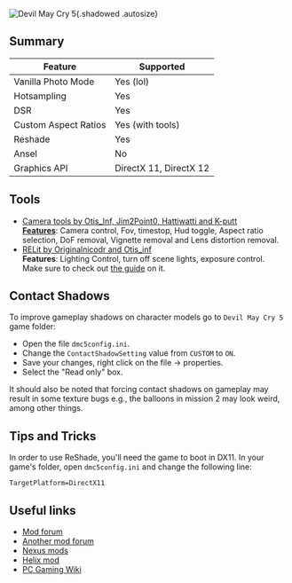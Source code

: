 ![Devil May Cry 5](Images\dmc5_header.png "Shot by Langgi"){.shadowed .autosize}

## Summary

Feature | Supported
--|--
Vanilla Photo Mode | Yes (lol)
Hotsampling | Yes
DSR | Yes
Custom Aspect Ratios | Yes (with tools)
Reshade | Yes
Ansel | No
Graphics API | DirectX 11, DirectX 12

 
## Tools

* [Camera tools by Otis_Inf, Jim2Point0, Hattiwatti and K-putt](https://www.patreon.com/Otis_Inf)  
**[Features](https://opm.fransbouma.com/Cameras/dmc5.htm)**: Camera control, Fov, timestop, Hud toggle, Aspect ratio selection, DoF removal, Vignette removal and Lens distortion removal.
* [RELit by Originalnicodr and Otis_inf](https://github.com/originalnicodr/RELit)  
**Features**: Lighting Control, turn off scene lights, exposure control.  
Make sure to check out [the guide](../GeneralGuides/relit.htm) on it.

## Contact Shadows

To improve gameplay shadows on character models go to `Devil May Cry 5` game folder:
 
* Open the file `dmc5config.ini`.
* Change the `ContactShadowSetting` value from `CUSTOM` to `ON`.
* Save your changes, right click on the file -> properties.
* Select the "Read only" box.

It should also be noted that forcing contact shadows on gameplay may result in some texture bugs e.g., the balloons in mission 2 may look weird, among other things.

## Tips and Tricks

In order to use ReShade, you'll need the game to boot in DX11. In your game's folder, open `dmc5config.ini` and change the following line:

```TargetPlatform=DirectX11```

## Useful links
* [Mod forum](https://infernalwarks.boards.net/)
* [Another mod forum ](https://residentevilmodding.boards.net/board/185/dmc-modification-releases)
* [Nexus mods](www.nexusmods.com/devilmaycry5/)
* [Helix mod](http://helixmod.blogspot.com/2019/03/devil-may-cry-5.html)
* [PC Gaming Wiki](https://pcgamingwiki.com/wiki/Devil_May_Cry_5)